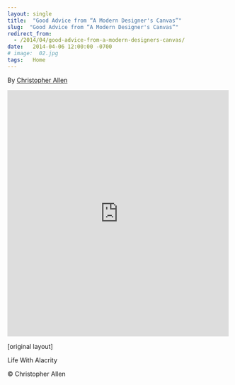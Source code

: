 ```yaml
---
layout: single
title:  "Good Advice from “A Modern Designer's Canvas”"
slug:  "Good Advice from “A Modern Designer's Canvas”"
redirect_from:
  - /2014/04/good-advice-from-a-modern-designers-canvas/
date:   2014-04-06 12:00:00 -0700
# image:  02.jpg
tags:   Home
---
```


By [Christopher Allen](/lwa/about)

<iframe src="https://www.facebook.com/plugins/post.php?href=https%3A%2F%2Fwww.facebook.com%2FChristopherRayAllen%2Fposts%2F10152335412845540&show_text=true&width=500" width="500" height="557" style="border:none;overflow:hidden" scrolling="no" frameborder="0" allowfullscreen="true" allow="autoplay; clipboard-write; encrypted-media; picture-in-picture; web-share"></iframe>

[original layout]

Life With Alacrity

© Christopher Allen


